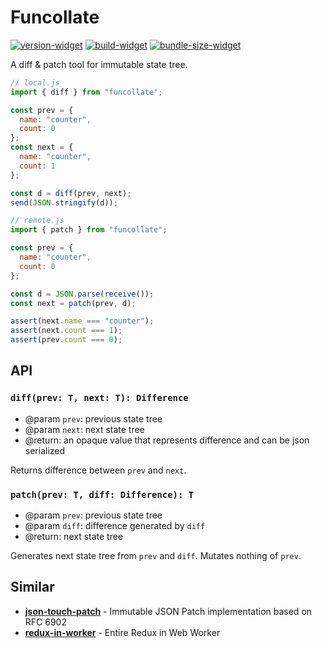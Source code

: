 # Funcollate

[![version-widget]][npm]
[![build-widget]][build]
[![bundle-size-widget]][bundlephobia]

A diff & patch tool for immutable state tree.

```javascript
// local.js
import { diff } from "funcollate";

const prev = {
  name: "counter",
  count: 0
};
const next = {
  name: "counter",
  count: 1
};

const d = diff(prev, next);
send(JSON.stringify(d));

// remote.js
import { patch } from "funcollate";

const prev = {
  name: "counter",
  count: 0
};

const d = JSON.parse(receive());
const next = patch(prev, d);

assert(next.name === "counter");
assert(next.count === 1);
assert(prev.count === 0);
```

## API

### `diff(prev: T, next: T): Difference`

- @param `prev`: previous state tree
- @param `next`: next state tree
- @return: an opaque value that represents difference and can be json serialized

Returns difference between `prev` and `next`.

### `patch(prev: T, diff: Difference): T`

- @param `prev`: previous state tree
- @param `diff`: difference generated by `diff`
- @return: next state tree

Generates next state tree from `prev` and `diff`.
Mutates nothing of `prev`.

## Similar

- [**json-touch-patch**](https://github.com/mohayonao/json-touch-patch) - Immutable JSON Patch implementation based on RFC 6902
- [**redux-in-worker**](https://github.com/dai-shi/redux-in-worker) - Entire Redux in Web Worker

[version-widget]: https://img.shields.io/npm/v/funcollate
[build-widget]: https://img.shields.io/github/workflow/status/KoharaKazuya/worker-first-architecture-tools/build
[bundle-size-widget]: https://img.shields.io/bundlephobia/minzip/funcollate?label=minified%20size
[npm]: https://www.npmjs.com/package/funcollate
[build]: https://github.com/KoharaKazuya/worker-first-architecture-tools/actions?query=workflow%3Abuild
[bundlephobia]: https://bundlephobia.com/result?p=funcollate
